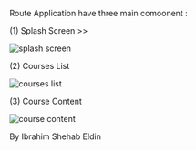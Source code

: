Route Application have three main comoonent :

(1) Splash Screen >>

![splash screen](https://github.com/ibrahimShe7ab/RootApp/assets/136454516/5b8b7d56-08f2-42fa-bf61-a0cd6358e759)

(2) Courses List 

![courses list](https://github.com/ibrahimShe7ab/RootApp/assets/136454516/63b1652d-0e3f-4a3c-ae26-e56e4f46a04d)

(3) Course Content

![course content](https://github.com/ibrahimShe7ab/RootApp/assets/136454516/f0cbd8ac-b2ac-4bdf-9264-8f25aeab5431)

By Ibrahim Shehab Eldin
